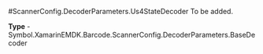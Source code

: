#ScannerConfig.DecoderParameters.Us4StateDecoder
To be added.

**Type** - Symbol.XamarinEMDK.Barcode.ScannerConfig.DecoderParameters.BaseDecoder



